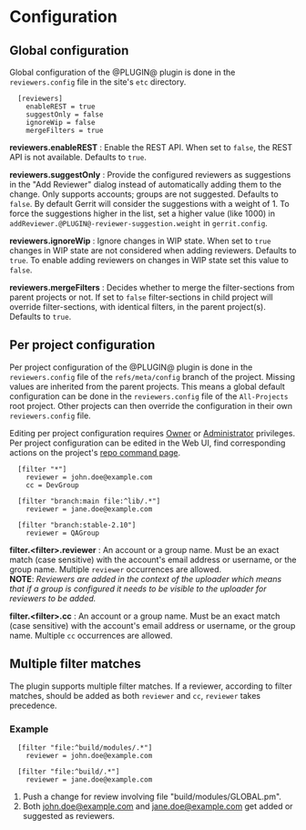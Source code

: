 # Configuration

## Global configuration

Global configuration of the @PLUGIN@ plugin is done in the
`reviewers.config` file in the site's `etc` directory.

```
  [reviewers]
    enableREST = true
    suggestOnly = false
    ignoreWip = false
    mergeFilters = true
```

**reviewers.enableREST**
: Enable the REST API. When set to `false`, the REST API is not available.
  Defaults to `true`.

**reviewers.suggestOnly**
: Provide the configured reviewers as suggestions in the "Add Reviewer" dialog
  instead of automatically adding them to the change. Only supports accounts;
  groups are not suggested. Defaults to `false`. By default Gerrit will consider
  the suggestions with a weight of 1. To force the suggestions higher in the
  list, set a higher value (like 1000) in `addReviewer.@PLUGIN@-reviewer-suggestion.weight`
  in `gerrit.config`.

**reviewers.ignoreWip**
: Ignore changes in WIP state. When set to `true` changes in WIP state are not
  considered when adding reviewers. Defaults to `true`. To enable adding
  reviewers on changes in WIP state set this value to `false`.

**reviewers.mergeFilters**
: Decides whether to merge the filter-sections from parent projects or not.
  If set to `false`	filter-sections in child project will override
  filter-sections, with identical filters, in the parent project(s).
  Defaults to `true`.

## Per project configuration

Per project configuration of the @PLUGIN@ plugin is done in the
`reviewers.config` file of the `refs/meta/config` branch of the project.
Missing values are inherited from the parent projects. This means a global
default configuration can be done in the `reviewers.config` file of the
`All-Projects` root project. Other projects can then override the configuration
in their own `reviewers.config` file.

Editing per project configuration requires
[Owner](Documentation/access-control.html#category_owner) or
[Administrator](Documentation/access-control.html#administrators) privileges.
Per project configuration can be edited in the Web UI, find corresponding actions
on the project's [repo command page](Documentation/user-inline-edit.html).

```
  [filter "*"]
    reviewer = john.doe@example.com
    cc = DevGroup

  [filter "branch:main file:^lib/.*"]
    reviewer = jane.doe@example.com

  [filter "branch:stable-2.10"]
    reviewer = QAGroup

```

**filter.\<filter\>.reviewer**
: An account or a group name. Must be an exact match (case sensitive) with the
  account's email address or username, or the group name.  Multiple `reviewer`
  occurrences are allowed.\
  **NOTE**: *Reviewers are added in the context of the uploader which means
  that if a group is configured it needs to be visible to the uploader for
  reviewers to be added.*

**filter.\<filter\>.cc**
: An account or a group name. Must be an exact match (case sensitive) with the
  account's email address or username, or the group name.  Multiple `cc`
  occurrences are allowed.

## Multiple filter matches

The plugin supports multiple filter matches.
If a reviewer, according to filter matches, should be added as both `reviewer` and `cc`,
`reviewer` takes precedence.

### Example

```
  [filter "file:^build/modules/.*"]
    reviewer = john.doe@example.com

  [filter "file:^build/.*"]
    reviewer = jane.doe@example.com

```

1. Push a change for review involving file "build/modules/GLOBAL.pm".
2. Both john.doe@example.com and jane.doe@example.com get added or suggested as reviewers.
